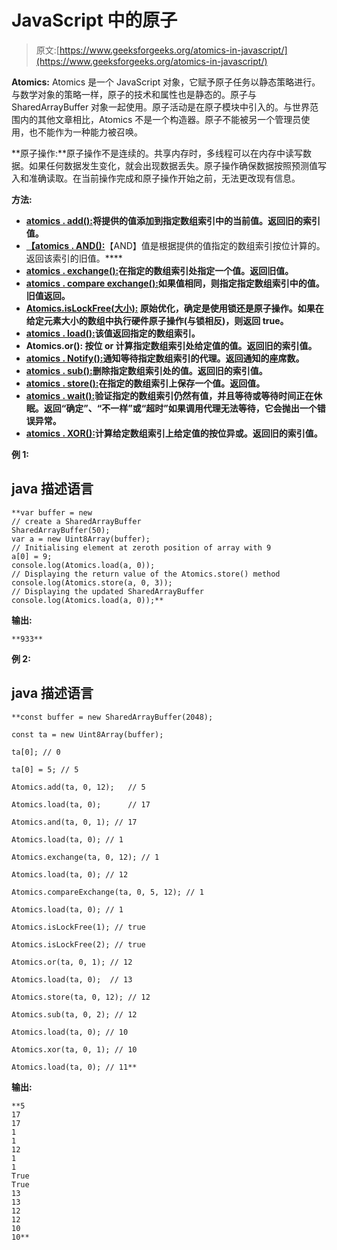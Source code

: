 # JavaScript 中的原子

> 原文:[https://www.geeksforgeeks.org/atomics-in-javascript/](https://www.geeksforgeeks.org/atomics-in-javascript/)

**Atomics:** Atomics 是一个 JavaScript 对象，它赋予原子任务以静态策略进行。与数学对象的策略一样，原子的技术和属性也是静态的。原子与 SharedArrayBuffer 对象一起使用。原子活动是在原子模块中引入的。与世界范围内的其他文章相比，Atomics 不是一个构造器。原子不能被另一个管理员使用，也不能作为一种能力被召唤。

**原子操作:**原子操作不是连续的。共享内存时，多线程可以在内存中读写数据。如果任何数据发生变化，就会出现数据丢失。原子操作确保数据按照预测值写入和准确读取。在当前操作完成和原子操作开始之前，无法更改现有信息。

**方法:**

*   [**atomics . add():**](https://www.geeksforgeeks.org/atomics-add-javascript/)**将提供的值添加到指定数组索引中的当前值。返回旧的索引值。**
*   **[**【atomics . AND():**](https://www.geeksforgeeks.org/atomics-and-in-javascript/)**【AND】值是根据提供的值指定的数组索引按位计算的。返回该索引的旧值。****
*   ****[**atomics . exchange():**](https://www.geeksforgeeks.org/atomics-exchange-javascript/)**在指定的数组索引处指定一个值。返回旧值。******
*   ******[**atomics . compare exchange():**](https://www.geeksforgeeks.org/atomics-compareexchange-javascript/)**如果值相同，则指定指定数组索引中的值。旧值返回。********
*   ******[**Atomics.isLockFree(大小):**](https://www.geeksforgeeks.org/atomics-islockfree-javascript/) 原始优化，确定是使用锁还是原子操作。如果在给定元素大小的数组中执行硬件原子操作(与锁相反)，则返回 true。******
*   ****[**atomics . load():**](https://www.geeksforgeeks.org/atomics-load-javascript/)**该值返回指定的数组索引。******
*   ********Atomics.or():** 按位 or 计算指定数组索引处给定值的值。返回旧的索引值。******
*   ****[**atomics . Notify():**](https://www.geeksforgeeks.org/javascript-atomics-notify-method/)**通知等待指定数组索引的代理。返回通知的座席数。******
*   ******[**atomics . sub():**](https://www.geeksforgeeks.org/atomics-sub-javascript/)**删除指定数组索引处的值。返回旧的索引值。********
*   ******[**atomics . store():**](https://www.geeksforgeeks.org/atomics-store-javascript/)**在指定的数组索引上保存一个值。返回值。********
*   ******[**atomics . wait():**](https://www.geeksforgeeks.org/javascript-atomics-wait-method/)**验证指定的数组索引仍然有值，并且等待或等待时间正在休眠。返回“确定”、“不一样”或“超时”如果调用代理无法等待，它会抛出一个错误异常。********
*   ******[**atomics . XOR():**](https://www.geeksforgeeks.org/atomics-xor-javascript/)**计算给定数组索引上给定值的按位异或。返回旧的索引值。********

********例 1:********

## ****java 描述语言****

```
**var buffer = new 
// create a SharedArrayBuffer
SharedArrayBuffer(50); 
var a = new Uint8Array(buffer);
// Initialising element at zeroth position of array with 9 
a[0] = 9;
console.log(Atomics.load(a, 0)); 
// Displaying the return value of the Atomics.store() method
console.log(Atomics.store(a, 0, 3)); 
// Displaying the updated SharedArrayBuffer 
console.log(Atomics.load(a, 0));**
```

******输出:******

```
**933**
```

******例 2:******

## ****java 描述语言****

```
**const buffer = new SharedArrayBuffer(2048);

const ta = new Uint8Array(buffer);

ta[0]; // 0

ta[0] = 5; // 5

Atomics.add(ta, 0, 12);   // 5

Atomics.load(ta, 0);      // 17

Atomics.and(ta, 0, 1); // 17

Atomics.load(ta, 0); // 1

Atomics.exchange(ta, 0, 12); // 1

Atomics.load(ta, 0); // 12

Atomics.compareExchange(ta, 0, 5, 12); // 1

Atomics.load(ta, 0); // 1

Atomics.isLockFree(1); // true

Atomics.isLockFree(2); // true

Atomics.or(ta, 0, 1); // 12

Atomics.load(ta, 0);  // 13

Atomics.store(ta, 0, 12); // 12

Atomics.sub(ta, 0, 2); // 12

Atomics.load(ta, 0); // 10

Atomics.xor(ta, 0, 1); // 10

Atomics.load(ta, 0); // 11**
```

******输出:******

```
**5
17
17
1
1
12
1
1
True
True
13
13
12
12
10
10** 
```